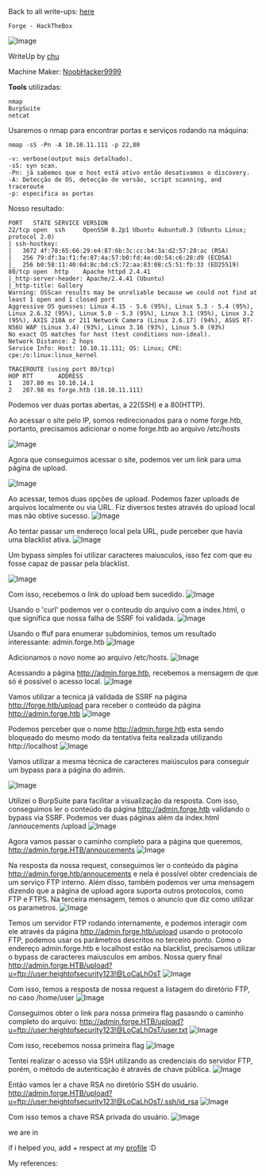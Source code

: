 <html>
 <body>
  <script src="https://www.hackthebox.eu/badge/148108"></script>
 </body>
 </html>


Back to all write-ups: [here](https://repo4chu.github.io/hackthebox/)

~~~~~~~~~~~~~~~~~~~~~~~~~~~~~~~~~
Forge - HackTheBox
~~~~~~~~~~~~~~~~~~~~~~~~~~~~~~~~~
![Image](https://i.imgur.com/uxucbR3.png)

WriteUp by [chu](https://app.hackthebox.eu/profile/148108/)

Machine Maker: [NoobHacker9999](https://www.hackthebox.eu/home/users/profile/393721)

**Tools** utilizadas:
~~~~~~~~~~~~~~~~~~~~~~~~~~~~~~~~~
nmap
BurpSuite
netcat
~~~~~~~~~~~~~~~~~~~~~~~~~~~~~~~~~

Usaremos o nmap para encontrar portas e serviços rodando na máquina:

~~~~~~~~~~~~~~~~~~~~~~~~~~~~~~~~~
nmap -sS -Pn -A 10.10.11.111 -p 22,80

-v: verbose(output mais detalhado).
-sS: syn scan.
-Pn: já sabemos que o host está ativo então desativamos o discovery.
-A: Detecção de OS, detecção de versão, script scanning, and traceroute
-p: especifica as portas
~~~~~~~~~~~~~~~~~~~~~~~~~~~~~~~~~

Nosso resultado:
~~~~~~~~~~~~~~~~~~~~~~~~~~~~~~~~~
PORT   STATE SERVICE VERSION
22/tcp open  ssh     OpenSSH 8.2p1 Ubuntu 4ubuntu0.3 (Ubuntu Linux; protocol 2.0)
| ssh-hostkey: 
|   3072 4f:78:65:66:29:e4:87:6b:3c:cc:b4:3a:d2:57:20:ac (RSA)
|   256 79:df:3a:f1:fe:87:4a:57:b0:fd:4e:d0:54:c6:28:d9 (ECDSA)
|_  256 b0:58:11:40:6d:8c:bd:c5:72:aa:83:08:c5:51:fb:33 (ED25519)
80/tcp open  http    Apache httpd 2.4.41
|_http-server-header: Apache/2.4.41 (Ubuntu)
|_http-title: Gallery
Warning: OSScan results may be unreliable because we could not find at least 1 open and 1 closed port
Aggressive OS guesses: Linux 4.15 - 5.6 (95%), Linux 5.3 - 5.4 (95%), Linux 2.6.32 (95%), Linux 5.0 - 5.3 (95%), Linux 3.1 (95%), Linux 3.2 (95%), AXIS 210A or 211 Network Camera (Linux 2.6.17) (94%), ASUS RT-N56U WAP (Linux 3.4) (93%), Linux 3.16 (93%), Linux 5.0 (93%)
No exact OS matches for host (test conditions non-ideal).
Network Distance: 2 hops
Service Info: Host: 10.10.11.111; OS: Linux; CPE: cpe:/o:linux:linux_kernel

TRACEROUTE (using port 80/tcp)
HOP RTT       ADDRESS
1   207.80 ms 10.10.14.1
2   207.98 ms forge.htb (10.10.11.111)
~~~~~~~~~~~~~~~~~~~~~~~~~~~~~~~~~

Podemos ver duas portas abertas, a 22(SSH) e a 80(HTTP).

Ao acessar o site pelo IP, somos redirecionados para o nome forge.htb, portanto, precisamos adicionar o nome forge.htb ao arquivo /etc/hosts

![Image](https://i.imgur.com/dPg1ZuS.png)


Agora que conseguimos acessar o site, podemos ver um link para uma página de upload.

![Image](https://i.imgur.com/AhOgfBm.png)

Ao acessar, temos duas opções de upload. Podemos fazer uploads de arquivos localmente ou via URL. Fiz diversos testes através do upload local mas não obtive sucesso.
![Image](https://i.imgur.com/TNrrX9G.png)

Ao tentar passar um endereço local pela URL, pude perceber que havia uma blacklist ativa.
![Image](https://i.imgur.com/Kf2xuEE.png)

Um bypass simples foi utilizar caracteres maiusculos, isso fez com que eu fosse capaz de passar pela blacklist.

![Image](https://i.imgur.com/8vHOo8n.png)

Com isso, recebemos o link do upload bem sucedido.
![Image](https://i.imgur.com/e17q2ik.png)

Usando o 'curl' podemos ver o conteudo do arquivo com a index.html, o que significa que nossa falha de SSRF foi validada.
![Image](https://i.imgur.com/cN0y3sm.png)

Usando o ffuf para enumerar subdominios, temos um resultado interessante: admin.forge.htb
![Image](https://i.imgur.com/o0XkqUU.png)

Adicionamos o novo nome ao arquivo /etc/hosts.
![Image](https://i.imgur.com/scTg9ay.png)

Acessando a página http://admin.forge.htb, recebemos a mensagem de que só é possível o acesso local.
![Image](https://i.imgur.com/az7HTPY.png)

Vamos utilizar a tecnica já validada de SSRF na página http://forge.htb/upload para receber o conteúdo da página http://admin.forge.htb 
![Image](https://i.imgur.com/Br3eofl.png)

Podemos perceber que o nome http://admin.forge.htb esta sendo bloqueado do mesmo modo da tentativa feita realizada utilizando http://localhost
![Image](https://i.imgur.com/U63kc2q.png)

Vamos utilizar a mesma técnica de caracteres maiúsculos para conseguir um bypass para a página do admin.

![Image](https://i.imgur.com/v8AVy1Z.png)

Utilizei o BurpSuite para facilitar a visualização da resposta.
Com isso, conseguimos ler o conteúdo da página http://admin.forge.htb validando o bypass via SSRF.
Podemos ver duas páginas além da index.html 
/annoucements
/upload
![Image](https://i.imgur.com/DbgET3k.png)

Agora vamos passar o caminho completo para a página que queremos, http://admin.forge.HTB/annoucements
![Image](https://i.imgur.com/AVukEsk.png)

Na resposta da nossa request, conseguimos ler o conteúdo da página http://admin.forge.htb/annoucements e nela é possível obter credenciais de um serviço FTP interno.
Além disso, também podemos ver uma mensagem dizendo que a página de upload agora suporta outros protocolos, como FTP e FTPS.
Na terceira mensagem, temos o anuncio que diz como utilizar os parametros.
![Image](https://i.imgur.com/7QHd3GX.png)


Temos um servidor FTP rodando internamente, e podemos interagir com ele através da página http://admin.forge.htb/upload usando o protocolo FTP, podemos usar os parâmetros descritos no terceiro ponto.
Como o endereço admin.forge.htb e localhost estão na blacklist, precisamos utilizar o bypass de caracteres maiusculos em ambos.
Nossa query final http://admin.forge.HTB/upload?u=ftp://user:heightofsecurity123!@LoCaLhOsT
![Image](https://i.imgur.com/xGQ5AEt.png)


Com isso, temos a resposta de nossa request a listagem do diretório FTP, no caso /home/user
![Image](https://i.imgur.com/ZhcDSev.png)



Conseguimos obter o link para nossa primeira flag pasasndo o caminho completo do arquivo: http://admin.forge.HTB/upload?u=ftp://user:heightofsecurity123!@LoCaLhOsT/user.txt
![Image](https://i.imgur.com/kWC9bX4.png)

Com isso, recebemos nossa primeira flag
![Image](https://i.imgur.com/9zcoRi0.png)

Tentei realizar o acesso via SSH utilizando as credenciais do servidor FTP, porém, o método de autenticação é através de chave pública.
![Image](https://i.imgur.com/wEXxVoP.png)

Então vamos ler a chave RSA no diretório SSH do usuário.
http://admin.forge.HTB/upload?u=ftp://user:heightofsecurity123!@LoCaLhOsT/.ssh/id_rsa
![Image](https://i.imgur.com/fZ7sbPU.png)

Com isso temos a chave RSA privada do usuário.
![Image](https://i.imgur.com/emiskYu.png)


we are in


if i helped you, add + respect at my [profile](https://app.hackthebox.eu/profile/148108) :D
<html>
 <body>
  <script src="https://www.hackthebox.eu/badge/148108"></script>
 </body>
 </html>


My references:
~~~~~~~~~~~~~~~~~~~~~~~~~~~~~~~~~

~~~~~~~~~~~~~~~~~~~~~~~~~~~~~~~~~
